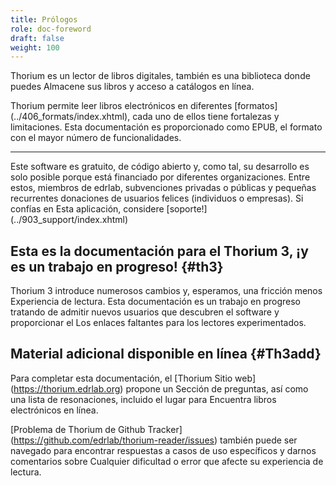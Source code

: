 ```yaml
---
title: Prólogos
role: doc-foreword
draft: false
weight: 100
---
```

Thorium  es un lector de libros digitales, también es una biblioteca donde puedes
Almacene sus libros y acceso a catálogos en línea.

Thorium  permite leer libros electrónicos en diferentes [formatos] (../406_formats/index.xhtml),
cada uno de ellos tiene fortalezas y limitaciones. Esta documentación es
proporcionado como EPUB, el formato con el mayor número de
funcionalidades.

------------------------------------------------------------------------

Este software es gratuito, de código abierto y, como tal, su desarrollo es solo
posible porque está financiado por diferentes organizaciones. Entre estos,
miembros de edrlab, subvenciones privadas o públicas y pequeñas recurrentes
donaciones de usuarios felices (individuos o empresas). Si confías en
Esta aplicación, considere [soporte!] (../903_support/index.xhtml)


## Esta es la documentación para el Thorium  3, ¡y es un trabajo en progreso! {#th3}

Thorium  3 introduce numerosos cambios y, esperamos, una fricción menos
Experiencia de lectura. Esta documentación es un trabajo en progreso tratando de
admitir nuevos usuarios que descubren el software y proporcionar el
Los enlaces faltantes para los lectores experimentados.

## Material adicional disponible en línea {#Th3add}

Para completar esta documentación, el [Thorium 
Sitio web] (https://thorium.edrlab.org) propone un
Sección de preguntas, así como una lista de resonaciones, incluido el lugar para
Encuentra libros electrónicos en línea.

[Problema de Thorium  de Github
Tracker] (https://github.com/edrlab/thorium-reader/issues) también puede ser
navegado para encontrar respuestas a casos de uso específicos y darnos comentarios sobre
Cualquier dificultad o error que afecte su experiencia de lectura.